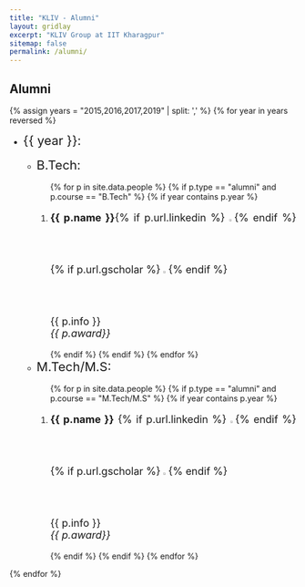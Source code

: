 ```yaml
---
title: "KLIV - Alumni"
layout: gridlay
excerpt: "KLIV Group at IIT Kharagpur"
sitemap: false
permalink: /alumni/
---
```


## Alumni

{% assign years = "2015,2016,2017,2019" | split: ',' %}
{% for year in years reversed %}
<ul>
<li> <div style="font-size: 22px;">{{ year }}: </div> <br>
<ul>

<li> <div style="font-size: 22px;">B.Tech: </div> <br>
   <ol>
        {% for p in site.data.people %}
        {% if p.type == "alumni" and p.course == "B.Tech" %}
        {% if year contains p.year %}
            <li>
                <p style="font-size: 18px; text-align: justify;">
                <strong>{{ p.name }}</strong>{% if p.url.linkedin %} <a href="{{ p.url.linkedin }}" target="_blank"><img style="border:0px;margin:0px;" width="2%" src="{{ site.url }}{{ site.baseurl }}/images/icons/linkedin.png" /></a>{% endif %}
                {% if p.url.gscholar %} <a href="{{ p.url.gscholar }}" target="_blank"><img style="border:0px;margin:0px;" width="2%" src="{{ site.url }}{{ site.baseurl }}/images/icons/gscholar.png" /></a>{% endif %}<br /> {{ p.info }}<br /> <i>{{ p.award}}</i>
                </p>
            </li>
        {% endif %}
        {% endif %}
        {% endfor %}
   </ol>
</li>
  
<li> <div style="font-size: 22px;">M.Tech/M.S: </div> <br>
   <ol>
        {% for p in site.data.people %}
        {% if p.type == "alumni" and p.course == "M.Tech/M.S" %}
        {% if year contains p.year %}
            <li>
                <p style="font-size: 18px; text-align: justify;">
                <strong>{{ p.name }}</strong> {% if p.url.linkedin %} <a href="{{ p.url.linkedin }}" target="_blank"><img style="border:0px;margin:0px;" width="2%" src="{{ site.url }}{{ site.baseurl }}/images/icons/linkedin.png" /></a>{% endif %}
                {% if p.url.gscholar %} <a href="{{ p.url.gscholar }}" target="_blank"><img style="border:0px;margin:0px;" width="2%" src="{{ site.url }}{{ site.baseurl }}/images/icons/gscholar.png" /></a>{% endif %}<br /> {{ p.info }}<br /> <i>{{ p.award}}</i>
                </p>
            </li>
        {% endif %}
        {% endif %}
        {% endfor %}
   </ol>
</li>
</ul>

</li>
</ul>

{% endfor %}
<br />

